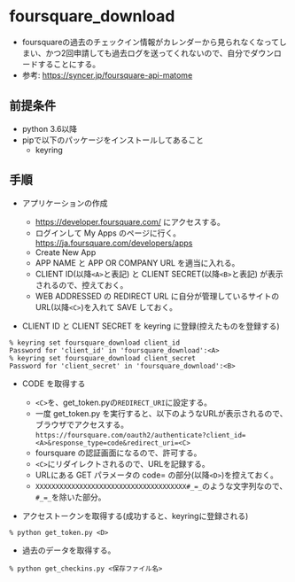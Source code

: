 # foursquare_download

* foursquareの過去のチェックイン情報がカレンダーから見られなくなってしまい、かつ2回申請しても過去ログを送ってくれないので、自分でダウンロードすることにする。
* 参考: https://syncer.jp/foursquare-api-matome

## 前提条件

* python 3.6以降
* pipで以下のパッケージをインストールしてあること
    * keyring

## 手順

* アプリケーションの作成
    * https://developer.foursquare.com/ にアクセスする。
    * ログインして My Apps のページに行く。 https://ja.foursquare.com/developers/apps
    * Create New App
    * APP NAME と APP OR COMPANY URL を適当に入れる。
    * CLIENT ID(以降`<A>`と表記) と CLIENT SECRET(以降`<B>`と表記) が表示されるので、控えておく。
    * WEB ADDRESSED の REDIRECT URL に自分が管理しているサイトのURL(以降`<C>`)を入れて SAVE しておく。

* CLIENT ID と CLIENT SECRET を keyring に登録(控えたものを登録する)
```shell-session
% keyring set foursquare_download client_id
Password for 'client_id' in 'foursquare_download':<A>
% keyring set foursquare_download client_secret
Password for 'client_secret' in 'foursquare_download':<B>
```

* CODE を取得する
    * `<C>`を、get_token.pyの`REDIRECT_URI`に設定する。
    * 一度 get_token.py を実行すると、以下のようなURLが表示されるので、ブラウザでアクセスする。
      `https://foursquare.com/oauth2/authenticate?client_id=<A>&response_type=code&redirect_uri=<C>`
    * foursquare の認証画面になるので、許可する。
    * `<C>`にリダイレクトされるので、URLを記録する。
    * URLにある GET パラメータの code= の部分(以降`<D>`)を控えておく。
    * `XXXXXXXXXXXXXXXXXXXXXXXXXXXXXXXXXXXXXX#_=_`のような文字列なので、`#_=_`を除いた部分。

* アクセストークンを取得する(成功すると、keyringに登録される)
```shell-session
% python get_token.py <D>
```

* 過去のデータを取得する。
```shell-session
% python get_checkins.py <保存ファイル名>
```
